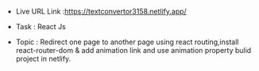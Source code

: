 - Live URL Link :https://textconvertor3158.netlify.app/

 * Task : React Js

 - Topic :  Redirect one page to another page using react routing,install react-router-dom & add animation link and use animation property bulid project in netlify.